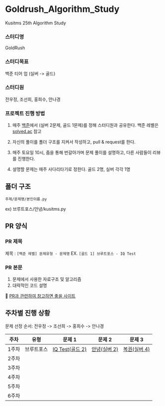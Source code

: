 # Goldrush_Algorithm_Study
Kusitms 25th Algorithm Study

### 스터디명

GoldRush

### 스터디목표

백준 티어 업 (실버 -> 골드)

### 스터디원

전우정, 조선희, 홍희수, 안나경

### 프로젝트 진행 방법

1. 매주 [백준](https://www.acmicpc.net/)에서
(실버 2문제, 골드 1문제)를 정해 스터디원과 공유한다.
백준 레벨은 [solved.ac](https://solved.ac/problems/tags) 참고

2. 자신의 풀이를 폴더 구조를 지켜서 작성하고, pull & request를 한다.

3. 매주 토요일 10시, 줌을 통해 번갈아가며 문제 풀이를 설명하고, 다른 사람들이 리뷰를 진행한다.

4. 설명할 문제는 매주 사다리타기로 정한다. 골드 2명, 실버 각각 1명


## 폴더 구조

`주제/문제명/본인이름.py`

ex) 브루트포스/안녕/kusitms.py


## PR 양식

### PR 제목

제목 : `[백준 레벨] 문제유형 - 문제명`
EX. `[골드 1] 브루트포스 - IQ Test`

### PR 본문

1. 문제에서 사용한 자료구조 및 알고리즘
2. 대략적인 코드 설명

📌 [PR과 관련하여 참고하면 좋을 사이트](https://github.com/CodeTest-StudyGroup/Code-Test-Study/wiki/%F0%9F%A7%B2-Pull-Request-&-Commit-Message-%EA%B7%9C%EC%B9%99)



## 주차별 진행 상황

문제 선정 순서: 전우정 -> 조선희 -> 홍희수 -> 안나경

| 주차  | 유형 | 문제 1 | 문제 2 | 문제 3 |
| :---: | :--: | :---: | :----: | :----: |
| 1주차 | 브루트포스 | [IQ Test(골드 2)](https://www.acmicpc.net/problem/1111) | [안녕(실버 2)](https://www.acmicpc.net/problem/1535) | [복권(실버 4)](https://www.acmicpc.net/problem/1359) |
| 2주차 |      |       |       |       |
| 3주차 |      |       |       |       |
| 4주차 |      |       |       |       |
| 5주차 |      |       |       |       |
| 6주차 |      |       |       |       |


